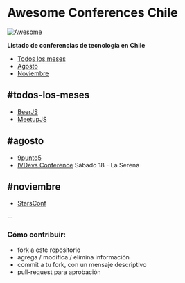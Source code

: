 # Awesome Conferences Chile

[![Awesome](https://cdn.rawgit.com/sindresorhus/awesome/d7305f38d29fed78fa85652e3a63e154dd8e8829/media/badge.svg)](https://github.com/sindresorhus/awesome)

**Listado de conferencias de tecnología en Chile**

- [Todos los meses](#todos-los-meses)
- [Agosto](#agosto)
- [Noviembre](#noviembre)

## #todos-los-meses

- [BeerJS](http://www.beerjs.cl/)
- [MeetupJS](https://www.meetup.com/es-ES/NodersJS/events/)

## #agosto
- [9punto5](http://www.9punto5.cl/)
- [IVDevs Conference](http://ivdevs.com/evento/) Sábado 18 - La Serena

## #noviembre
- [StarsConf](http://www.starsconf.com/)

--

### Cómo contribuir:
- fork a este repositorio
- agrega / modifica / elimina información
- commit a tu fork, con un mensaje descriptivo
- pull-request para aprobación
